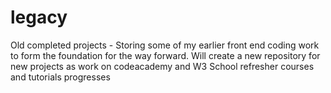 # legacy
Old completed projects - 
Storing some of my earlier front end coding work to form the foundation for the way forward.
Will create a new repository for new projects as work on codeacademy and W3 School refresher courses and tutorials progresses 
